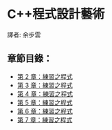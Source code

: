 C++程式設計藝術
====================

譯者: 余步雲

章節目錄：
--------------------------

* [第 2 章：練習之程式](2-Chapter)
* [第 3 章：練習之程式](3-Chapter)
* [第 4 章：練習之程式](4-Chapter)
* [第 5 章：練習之程式](5-Chapter)
* [第 6 章：練習之程式](6-Chapter)
* [第 7 章：練習之程式](7-Chapter)
